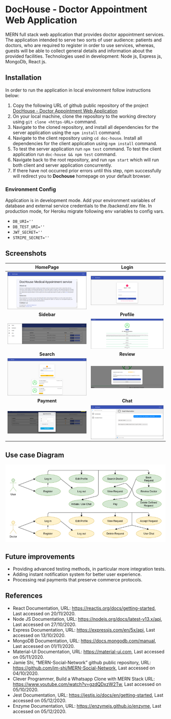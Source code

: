 # DocHouse - Doctor Appointment Web Application

MERN full stack web application that provides doctor appointment services. The application
intended to serve two sorts of user audience: patients and doctors, who are required to register in
order to use services, whereas, guests will be able to collect general details and information about
the provided facilities. Technologies used in development: Node js, Express js, MongoDb, React js. 

## Installation

In order to run the application in local environment follow instructions below:
1. Copy the following URL of github public repository of the project
[DocHouse - Doctor Appointment Web Application](https://github.com/MoneiBall/DocHouse)
2. On your local machine, clone the repository to the working directory using
`git clone <https-URL>` command.
3. Navigate to the cloned repository, and install all dependencies for the server
application using the `npm install` command.
4. Navigate to the client repository using `cd doc-house`. Install all dependencies for
the client application using `npm install` command.
5. To test the server application run `npm test` command.
To test the client application run `doc-house && npm test` command.
6. Navigate back to the root repository, and run `npm start` which will run both client
and server application concurrently.
7. If there have not occurred prior errors until this step, npm successfully will redirect
you to **Dochouse** homepage on your default browser.

### Environment Config

Application is in development mode. Add your environment variables of database and external service credentials
to the /backend/.env file. In production mode, for Heroku migrate following env variables to config vars.
* `DB_URI=''`
* `DB_TEST_URI=''`
* `JWT_SECRET=''`
* `STRIPE_SECRET=''`

## Screenshots

**HomePage**                     |  **Login**
:-------------------------------:|:---------------------------------:
![HomePage](https://github.com/MoneiBall/DocHouse/blob/master/screenshots/homepage.png)  |  ![Login](https://github.com/MoneiBall/DocHouse/blob/master/screenshots/loginUser.png)
**Sidebar**                      |  **Profile**
![Sidebar](https://github.com/MoneiBall/DocHouse/blob/master/screenshots/doctorSidebar.png)  |  ![Profile](https://github.com/MoneiBall/DocHouse/blob/master/screenshots/doctorProfile.png)
**Search**                       |  **Review**
![Search](https://github.com/MoneiBall/DocHouse/blob/master/screenshots/searchDoctor.png)  |  ![Review](https://github.com/MoneiBall/DocHouse/blob/master/screenshots/reviewDoctor.png)
**Payment**                      |  **Chat**
![Payment](https://github.com/MoneiBall/DocHouse/blob/master/screenshots/paymentStep2.png)  |  ![Chat](https://github.com/MoneiBall/DocHouse/blob/master/screenshots/doctorChat.png)

## Use case Diagram
![Use Case Diagram](https://github.com/MoneiBall/DocHouse/blob/master/screenshots/usecase_diag.png)

## Future improvements
* Providing advanced testing methods, in particular more integration tests.
* Adding instant notification system for better user experience.
* Processing real payments that preserve commerce protocols.

## References
* React Documentation,
 URL: https://reactjs.org/docs/getting-started, Last accessed on 20/11/2020.
* Node JS Documentation,
 URL: https://nodejs.org/docs/latest-v13.x/api, Last accessed on 27/10/2020.
* Express Documentation,
 URL: https://expressjs.com/en/5x/api, Last accessed on 13/10/2020.
* MongoDB Documentation,
 URL: https://docs.mongodb.com/manual, Last accessed on 01/11/2020.
* Material-UI Documentation,
 URL: https://material-ui.com, Last accessed on 05/11/2020.
* Jamie Shi, “MERN-Social-Network” github public repository,
 URL: https://github.com/jm-shi/MERN-Social-Network,
 Last accessed on 04/10/2020.
* Clever Programmer, Build a Whatsapp Clone with MERN Stack
 URL: https://www.youtube.com/watch?v=gzdQDxzW2Tw,
 Last accessed on 05/10/2020.
* Jest Documentation,
 URL: https://jestjs.io/docs/en/getting-started, Last accessed on 05/12/2020.
* Enzyme Documentation,
 URL: https://enzymejs.github.io/enzyme, Last accessed on 05/12/2020.
